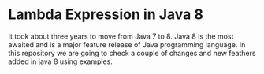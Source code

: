 # Lambda Expression in Java 8
It took about three years to move from Java 7 to 8. Java 8 is the most awaited and is a major feature release of Java programming language. In this repository we are going to check a couple of changes and new feathers added in java 8 using examples.


